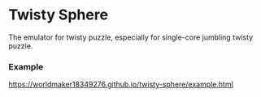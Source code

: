 # Twisty Sphere
The emulator for twisty puzzle, especially for single-core jumbling twisty puzzle.

### Example
https://worldmaker18349276.github.io/twisty-sphere/example.html